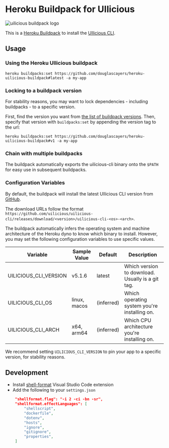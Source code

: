 # Heroku Buildpack for UIlicious

![uilicious buildpack logo](https://uilicious.com/assets/images/illustration/automate-user-journey-tests-illustration.svg)

This is a [Heroku Buildpack](http://devcenter.heroku.com/articles/buildpacks) to install the [UIlicious CLI](https://github.com/uilicious/uilicious-cli).

## Usage

### Using the Heroku UIlicious buildpack

```shell
heroku buildpacks:set https://github.com/douglascayers/heroku-uilicious-buildpack#latest -a my-app
```

### Locking to a buildpack version

For stability reasons, you may want to lock dependencies - including buildpacks - to a specific version.

First, find the version you want from
[the list of buildpack versions](https://github.com/douglascayers/heroku-uilicious-buildpack/releases).
Then, specify that version with `buildpacks:set` by appending the version tag to the url:

```shell
heroku buildpacks:set https://github.com/douglascayers/heroku-uilicious-buildpack#v1 -a my-app
```

### Chain with multiple buildpacks

The buildpack automatically exports the uilicious-cli binary onto the `$PATH` for easy use in subsequent buildpacks.

### Configuration Variables

By default, the buildpack will install the latest UIlicious CLI version from [GitHub](https://github.com/uilicious/uilicious-cli/releases).

The download URLs follow the format `https://github.com/uilicious/uilicious-cli/releases/download/<version>/uilicious-cli-<os>-<arch>`.

The buildpack automatically infers the operating system and machine architecture of the Heroku dyno
to know which binary to install. However, you may set the following configuration variables to use specific values.

| Variable                | Sample Value | Default    | Description                                      |
| ----------------------- | ------------ | ---------- | ------------------------------------------------ |
| UILICIOUS_CLI_VERSION   | v5.1.6       | latest     | Which version to download. Usually is a git tag. |
| UILICIOUS_CLI_OS        | linux, macos | (inferred) | Which operating system you're installing on.     |
| UILICIOUS_CLI_ARCH      | x64, arm64   | (inferred) | Which CPU architecture you're installing on.     |

We recommend setting `UILICIOUS_CLI_VERSION` to pin your app to a specific version, for stability reasons.

## Development

* Install [shell-format](https://marketplace.visualstudio.com/items?itemName=foxundermoon.shell-format) Visual Studio Code extension
* Add the following to your `settings.json`
   ```json
    "shellformat.flag": "-i 2 -ci -bn -sr",
    "shellformat.effectLanguages": [
        "shellscript",
        "dockerfile",
        "dotenv",
        "hosts",
        "ignore",
        "gitignore",
        "properties",
    ]
    ```
